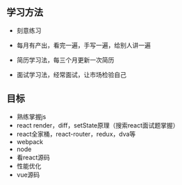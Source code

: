<!--
 * @Description: file content
 * @Author: RongWei
 * @Date: 2020-01-08 21:10:30
 * @LastEditors: Please set LastEditors
 * @LastEditTime: 2021-04-01 15:59:23
 -->
## 学习方法
- 刻意练习
- 每月有产出，看完一遍，手写一遍，给别人讲一遍

- 简历学习法，每三个月更新一次简历
- 面试学习法，经常面试，让市场检验自己

## 目标
- 熟练掌握js
- react render，diff，setState原理（搜索react面试题掌握）
- react全家桶，react-router，redux，dva等
- webpack
- node
- 看react源码
- 性能优化
- vue源码




